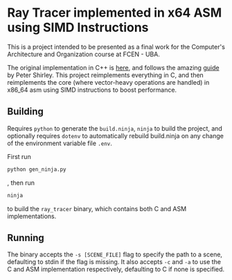 # Ray Tracer implemented in x64 ASM using SIMD Instructions

This is a project intended to be presented as a final work for the Computer's
Architecture and Organization course at FCEN - UBA.

The original implementation in C++ is
[here](https://github.com/jonathannerat/ray-tracing-iow-cpp), and follows the
amazing [guide](https://raytracing.github.io) by Peter Shirley. This project
reimplements everything in C, and then reimplements the core (where vector-heavy
operations are handled) in x86_64 asm using SIMD instructions to boost performance.

## Building

Requires `python` to generate the `build.ninja`, `ninja` to build the project,
and optionally requires `dotenv` to automatically rebuild build.ninja on any
change of the environment variable file `.env`.

First run

```sh
python gen_ninja.py
```

, then run

```sh
ninja
```

to build the `ray_tracer` binary, which contains both C and ASM implementations.

## Running

The binary accepts the `-s [SCENE_FILE]` flag to specify the path to a scene,
defaulting to stdin if the flag is missing. It also accepts `-c` and `-a` to use
the C and ASM implementation respectively, defaulting to C if none is specified.
